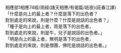 相應部1相應74經/雨經(諸天相應/有偈篇/祇夜)(莊春江譯)  
「什麼是向上的最上者？什麼是落下的出色者？  
對到處走的來說，則是什麼？什麼是說話的出色者？」  
「種子是向上的最上者，雨是落下的出色者，  
對到處走的來說，則是牛，兒子是說話的出色者。」  
「明是向上的最上者，無明是落下的出色者，  
對到處走的來說，則是僧團，佛陀是說話的出色者。」  
  
  
  
